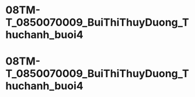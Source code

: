 # 08TM-T_0850070009_BuiThiThuyDuong_Thuchanh_buoi4
# 08TM-T_0850070009_BuiThiThuyDuong_Thuchanh_buoi4
